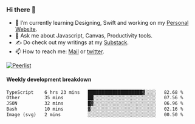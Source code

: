 ### Hi there 👋

- 🌱 I’m currently learning Designing, Swift and working on my [Personal Website](https://kvaishak.com/).
- 💬 Ask me about Javascript, Canvas,  Productivity tools. 
- :writing_hand: Do check out my writings at my [Substack](https://kvaishak.substack.com/).
- 📫 How to reach me: [Mail](mailto:vaishak.kaippanchery@gmail.com) or [twitter](https://twitter.com/kvaishack).

[![Peerlist](https://github-readme-badge.peerlist.io/api/vaishak)](https://peerlist.io/vaishak)

#### Weekly development breakdown

<!--START_SECTION:waka-->

```txt
TypeScript    6 hrs 23 mins   ████████████████████▓░░░░   82.68 %
Other         35 mins         ██░░░░░░░░░░░░░░░░░░░░░░░   07.56 %
JSON          32 mins         █▓░░░░░░░░░░░░░░░░░░░░░░░   06.96 %
Bash          10 mins         ▓░░░░░░░░░░░░░░░░░░░░░░░░   02.16 %
Image (svg)   2 mins          ░░░░░░░░░░░░░░░░░░░░░░░░░   00.50 %
```

<!--END_SECTION:waka-->

